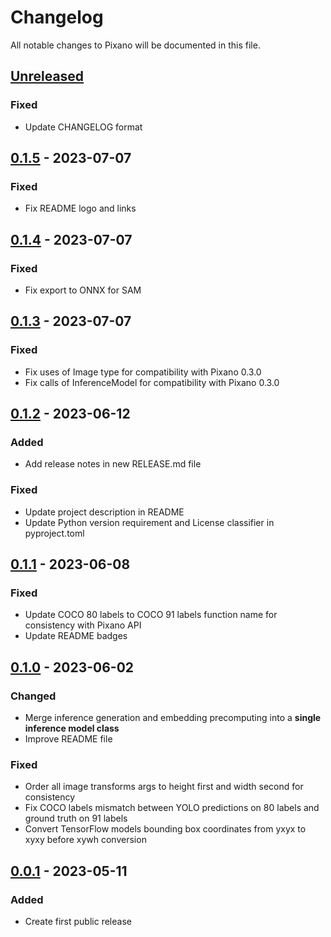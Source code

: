 # Changelog

All notable changes to Pixano will be documented in this file.

## [Unreleased]

### Fixed
- Update CHANGELOG format


## [0.1.5] - 2023-07-07

### Fixed
- Fix README logo and links


## [0.1.4] - 2023-07-07

### Fixed
- Fix export to ONNX for SAM


## [0.1.3] - 2023-07-07

### Fixed
- Fix uses of Image type for compatibility with Pixano 0.3.0
- Fix calls of InferenceModel for compatibility with Pixano 0.3.0

## [0.1.2] - 2023-06-12

### Added
- Add release notes in new RELEASE.md file

### Fixed
- Update project description in README
- Update Python version requirement and License classifier in pyproject.toml


## [0.1.1] - 2023-06-08

### Fixed
- Update COCO 80 labels to COCO 91 labels function name for consistency with Pixano API
- Update README badges


## [0.1.0] - 2023-06-02

### Changed
- Merge inference generation and embedding precomputing into a **single inference model class**
- Improve README file

### Fixed
- Order all image transforms args to height first and width second for consistency
- Fix COCO labels mismatch between YOLO predictions on 80 labels and ground truth on 91 labels
- Convert TensorFlow models bounding box coordinates from yxyx to xyxy before xywh conversion


## [0.0.1] - 2023-05-11

### Added
- Create first public release

[Unreleased]: https://github.com/pixano/pixano-inference/compare/v0.1.5...develop
[0.1.5]: https://github.com/pixano/pixano-inference/compare/v0.1.4...v0.1.5
[0.1.4]: https://github.com/pixano/pixano-inference/compare/v0.1.3...v0.1.4
[0.1.3]: https://github.com/pixano/pixano-inference/compare/v0.1.2...v0.1.3
[0.1.2]: https://github.com/pixano/pixano-inference/compare/v0.1.1...v0.1.2
[0.1.1]: https://github.com/pixano/pixano-inference/compare/v0.1.0...v0.1.1
[0.1.0]: https://github.com/pixano/pixano-inference/compare/v0.0.1...v0.1.0
[0.0.1]: https://github.com/pixano/pixano-inference/releases/tag/v0.0.1
